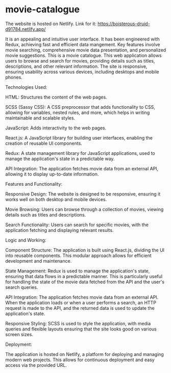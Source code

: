 # movie-catalogue
The website is hosted on Netlify. Link for it: https://boisterous-druid-d91784.netlify.app/

It is an appealing and intuitive user interface. It has been engineered with Redux, achieving fast and efficient data mangement.
Key features involve movie searching, comprehensive movie data presentation, and personalized movie suggestions.
This is a movie catalogue. This web application allows users to browse and search for movies, providing details such as titles, descriptions, and other relevant information. The site is responsive, ensuring usability across various devices, including desktops and mobile phones.

Technologies Used:

HTML: Structures the content of the web pages.

SCSS (Sassy CSS): A CSS preprocessor that adds functionality to CSS, allowing for variables, nested rules, and more, which helps in writing maintainable and scalable styles.

JavaScript: Adds interactivity to the web pages.

React.js: A JavaScript library for building user interfaces, enabling the creation of reusable UI components.

Redux: A state management library for JavaScript applications, used to manage the application's state in a predictable way.

API Integration: The application fetches movie data from an external API, allowing it to display up-to-date information.

Features and Functionality:

Responsive Design: The website is designed to be responsive, ensuring it works well on both desktop and mobile devices.

Movie Browsing: Users can browse through a collection of movies, viewing details such as titles and descriptions.

Search Functionality: Users can search for specific movies, with the application fetching and displaying relevant results.

Logic and Working:

Component Structure: The application is built using React.js, dividing the UI into reusable components. This modular approach allows for efficient development and maintenance.

State Management: Redux is used to manage the application's state, ensuring that data flows in a predictable manner. This is particularly useful for handling the state of the movie data fetched from the API and the user's search queries.

API Integration: The application fetches movie data from an external API. When the application loads or when a user performs a search, an HTTP request is made to the API, and the returned data is used to update the application's state.

Responsive Styling: SCSS is used to style the application, with media queries and flexible layouts ensuring that the site looks good on various screen sizes.

Deployment:

The application is hosted on Netlify, a platform for deploying and managing modern web projects. This allows for continuous deployment and easy access via the provided URL.
